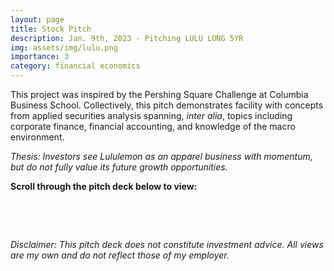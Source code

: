 ```yaml
---
layout: page
title: Stock Pitch
description: Jan. 9th, 2023 - Pitching LULU LONG 5YR
img: assets/img/lulu.png
importance: 3
category: financial economics
---
```


This project was inspired by the Pershing Square Challenge at Columbia Business School. Collectively, this pitch demonstrates facility with concepts from applied securities analysis spanning, <em>inter alia</em>, topics including corporate finance, financial accounting, and knowledge of the macro environment.

_Thesis: Investors see Lululemon as an apparel business with momentum, but do not fully value its future growth opportunities._

<b>Scroll through the pitch deck below to view:</b>

<br>

<object data="{{ site.url }}{{ site.baseurl }}/assets/pdf/lululemon.pdf" width="100%" 
height="600" type="application/pdf"></object>

<br>

_Disclaimer: This pitch deck does not constitute investment advice. All views are my own and do not reflect those of my employer._
